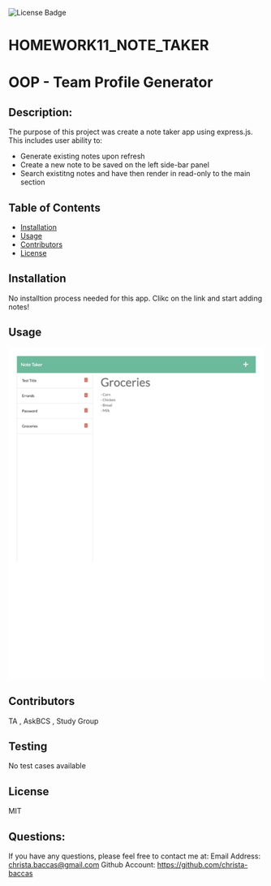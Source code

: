 ![License Badge](https://img.shields.io/badge/license-MIT-blue)
# HOMEWORK11_NOTE_TAKER

# OOP - Team Profile Generator

## Description: 
 The purpose of this project was create a note taker app using express.js. This includes user ability to:
 - Generate existing notes upon refresh
 - Create a new note to be saved on the left side-bar panel
 - Search existitng notes and have then render in read-only to the main section


## Table of Contents 

* [Installation](#installation)
* [Usage](#usage)
* [Contributors](#contributors)
* [License](#license)
  
## Installation 
 No installtion process needed for this app. Clikc on the link and start adding notes!

## Usage 
 
![screenshot](/assets/hw11.png)

## Contributors 

TA , AskBCS , Study Group

## Testing 
No test cases available


## License 
MIT 

## Questions: 
If you have any questions, please feel free to contact me at:
  Email Address: christa.baccas@gmail.com
  Github Account: https://github.com/christa-baccas

